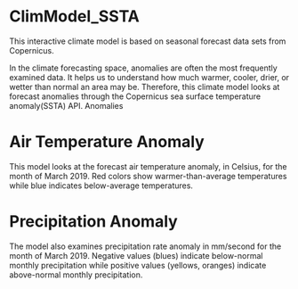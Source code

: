# ClimModel_SSTA
This interactive climate model is based on seasonal forecast data sets from Copernicus.

In the climate forecasting space, anomalies are often the most frequently examined data. It helps us to understand how much warmer, cooler, drier, or wetter than normal an area may be. Therefore, this climate model looks at forecast anomalies through the Copernicus sea surface temperature anomaly(SSTA) API.
Anomalies 

# Air Temperature Anomaly
This model looks at the forecast air temperature anomaly, in Celsius, for the month of March 2019. Red colors show warmer-than-average temperatures while blue indicates below-average temperatures.

# Precipitation Anomaly
The model also examines precipitation rate anomaly in mm/second for the month of March 2019. Negative values (blues) indicate below-normal monthly precipitation while positive values (yellows, oranges) indicate above-normal monthly precipitation.

